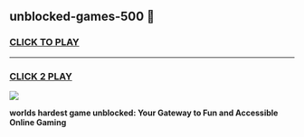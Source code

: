 
## unblocked-games-500 👋
<h3>
<a href="https://premium.freeplayer.one?title=unblocked-games-500&ref=14F">CLICK TO PLAY</a></h3>
<hr>

<h3>
<a href="https://premium.freeplayer.one?title=unblocked-games-500&ref=14F">CLICK 2 PLAY</a>
  
</h3>

<a href="https://premium.freeplayer.one?title=unblocked-games-500&ref=12F/"><img src="https://clearcache.store/games.png"></a>


**worlds hardest game unblocked: Your Gateway to Fun and Accessible Online Gaming**

